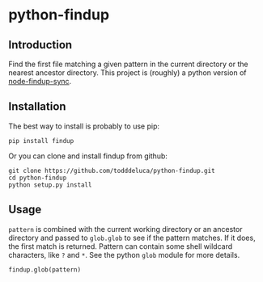 
# python-findup

## Introduction

Find the first file matching a given pattern in the current directory or the
nearest ancestor directory.  This project is (roughly) a python version of
[node-findup-sync](https://github.com/cowboy/node-findup-sync).


## Installation

The best way to install is probably to use pip:

    pip install findup

Or you can clone and install findup from github:

    git clone https://github.com/todddeluca/python-findup.git
    cd python-findup
    python setup.py install

## Usage

`pattern` is combined with the current working directory or an ancestor
directory and passed to `glob.glob` to see if the pattern matches.  If it does,
the first match is returned.  Pattern can contain some shell wildcard
characters, like `?` and `*`.  See the python `glob` module for more details.

    findup.glob(pattern)


